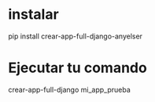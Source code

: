 # instalar

pip install crear-app-full-django-anyelser

# Ejecutar tu comando

crear-app-full-django mi_app_prueba
